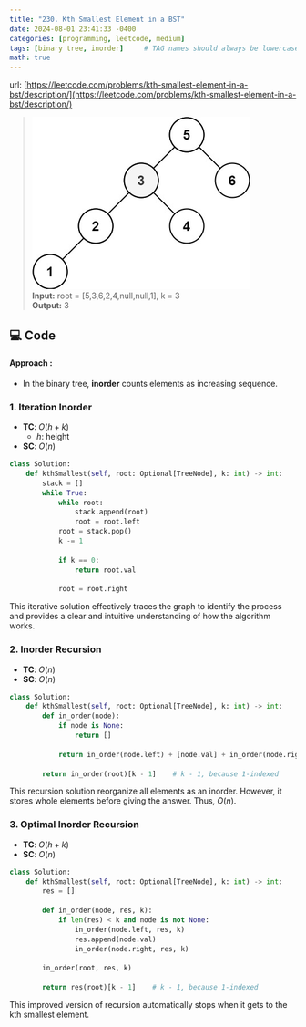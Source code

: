 ```yaml
---
title: "230. Kth Smallest Element in a BST"
date: 2024-08-01 23:41:33 -0400
categories: [programming, leetcode, medium]
tags: [binary tree, inorder]     # TAG names should always be lowercase
math: true
---
```


url: [https://leetcode.com/problems/kth-smallest-element-in-a-bst/description/](https://leetcode.com/problems/kth-smallest-element-in-a-bst/description/)

> ![input](/assets/img/materials/230.jpg) <br> **Input:** root = [5,3,6,2,4,null,null,1], k = 3<br> **Output:** 3<br>

## **💻 Code**

#### **Approach** :
- In the binary tree, **inorder** counts elements as increasing sequence.

### **1. Iteration Inorder**
- **TC**: $O(h + k)$
    - $h$: height
- **SC**: $O(n)$

```python
class Solution:
    def kthSmallest(self, root: Optional[TreeNode], k: int) -> int:
        stack = []
        while True:
            while root:
                stack.append(root)
                root = root.left
            root = stack.pop()
            k -= 1

            if k == 0:
                return root.val
            
            root = root.right
```
This iterative solution effectively traces the graph to identify the process and provides a clear and intuitive understanding of how the algorithm works.

### **2. Inorder Recursion**
- **TC**: $O(n)$
- **SC**: $O(n)$

```python
class Solution:
    def kthSmallest(self, root: Optional[TreeNode], k: int) -> int:
        def in_order(node):
            if node is None:
                return []

            return in_order(node.left) + [node.val] + in_order(node.right)

        return in_order(root)[k - 1]    # k - 1, because 1-indexed
```
This recursion solution reorganize all elements as an inorder. However, it stores whole elements before giving the answer. Thus, $O(n)$.

### **3. Optimal Inorder Recursion**
- **TC**: $O(h + k)$
- **SC**: $O(n)$

```python
class Solution:
    def kthSmallest(self, root: Optional[TreeNode], k: int) -> int:
        res = []

        def in_order(node, res, k):
            if len(res) < k and node is not None:
                in_order(node.left, res, k)
                res.append(node.val)
                in_order(node.right, res, k)

        in_order(root, res, k)

        return res(root)[k - 1]    # k - 1, because 1-indexed
```
This improved version of recursion automatically stops when it gets to the kth smallest element.

